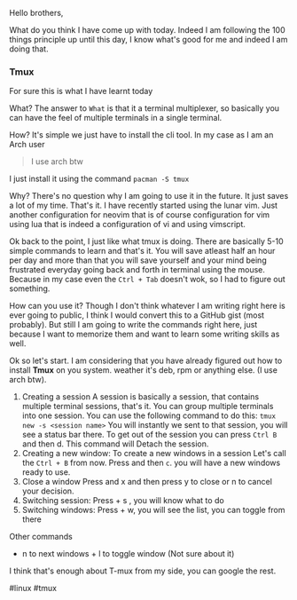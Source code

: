 Hello brothers,

What do you think I have come up with today. Indeed I am following the 100 things principle up until this day, I know what's good for me and indeed I am doing that.

### Tmux

For sure this is what I have learnt today

What? The answer to `What` is that it a terminal multiplexer, so basically you can have the feel of multiple terminals in a single terminal.

How? It's simple we just have to install the cli tool. In my case as I am an Arch user

> I use arch btw

I just install it using the command `pacman -S tmux`

Why? There's no question why I am going to use it in the future. It just saves a lot of my time. That's it. I have recently started using the lunar vim. Just another configuration for neovim that is of course configuration for vim using lua that is indeed a configuration of vi and using vimscript.

Ok back to the point, I just like what tmux is doing. There are basically 5-10 simple commands to learn and that's it. You will save atleast half an hour per day and more than that you will save yourself and your mind being frustrated everyday going back and forth in terminal using the mouse. Because in my case even the `Ctrl + Tab` doesn't wok, so I had to figure out something.

How can you use it? Though I don't think whatever I am writing right here is ever going to public, I think I would convert this to a GitHub gist (most probably). But still I am going to write the commands right here, just because I want to memorize them and want to learn some writing skills as well.

Ok so let's start. I am considering that you have already figured out how to install **Tmux** on you system. weather it's deb, rpm or anything else. (I use arch btw).

1. Creating a session A session is basically a session, that contains multiple terminal sessions, that's it. You can group multiple terminals into one session. You can use the following command to do this: `tmux new -s <session name>` You will instantly we sent to that session, you will see a status bar there. To get out of the session you can press `Ctrl B` and then d. This command will Detach the session.
2. Creating a new window: To create a new windows in a session Let's call the `Ctrl + B` from now. Press and then `c`. you will have a new windows ready to use.
3. Close a window Press and x and then press y to close or n to cancel your decision.
4. Switching session: Press + s , you will know what to do
5. Switching windows: Press + w, you will see the list, you can toggle from there

Other commands

+ n to next windows + l to toggle window (Not sure about it)

I think that's enough about T-mux from my side, you can google the rest.

#linux #tmux

